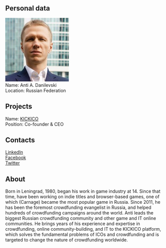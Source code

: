 ## Personal data
![anti a danilevski photo](photo/anti_a_danilevski.jpg)  
Name:   Anti A. Danilevski  
Location: Russian Federation  
## Projects 
Name: [KICKICO](../projects/kickico.md)  
Position: Co-founder & CEO 
## Contacts
[LinkedIn](https://www.linkedin.com/in/danilevski)    
[Facebook](https://www.facebook.com/danilevski)   
[Twitter](https://twitter.com/AntiDanilevski)  
## About
Born in Leningrad, 1980, began his work in game industry at 14. Since that time, have been working on indie titles and browser-based games, one of which (Carnage) became the most popular game in Russia. Since 2011, he has been the foremost crowdfunding evangelist in Russia, and helped hundreds of crowdfunding campaigns around the world. Anti leads the biggest Russian crowdfunding community and other game and IT online communities. He brings years of his experience and expertise in crowdfunding, online community-building, and IT to the KICKICO platform, which solves the fundamental problems of ICOs and crowdfunding and is targeted to change the nature of crowdfunding worldwide.
